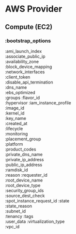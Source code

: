# AWS Provider

## Compute (EC2)

### :bootstrap_options

:ami_launch_index         
:associate_public_ip      
:availability_zone       
:block_device_mapping     
:network_interfaces       
:client_token             
:disable_api_termination  
:dns_name                 
:ebs_optimized            
:groups
:flavor_id                
:hypervisor 
:iam_instance_profile     
:image_id                 
:kernel_id                
:key_name                 
:created_at               
:lifecycle                
:monitoring               
:placement_group          
:platform                 
:product_codes            
:private_dns_name         
:private_ip_address       
:public_ip_address        
:ramdisk_id               
:reason
:requester_id             
:root_device_name         
:root_device_type         
:security_group_ids       
:source_dest_check        
:spot_instance_request_id 
:state                   
:state_reason             
:subnet_id                
:tenancy
:tags                     
:user_data
:virtualization_type      
:vpc_id                   
